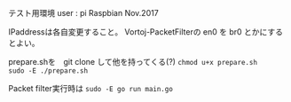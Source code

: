 テスト用環境
user : pi
Raspbian Nov.2017

IPaddressは各自変更すること。
Vortoj-PacketFilterの en0 を br0 とかにするとよい。

prepare.shを　git clone して他を持ってくる(?)
`chmod u+x prepare.sh`<br>
`sudo -E ./prepare.sh`

Packet filter実行時は
`sudo -E go run main.go`
